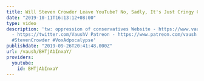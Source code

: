 ```yaml
---
title: Will Steven Crowder Leave YouTube? No, Sadly, It's Just Cringy Clickbait
date: "2019-10-11T16:13:12+08:00"
type: video
description: 'tw: oppression of conservatives Website - https://www.vaush.gg/ Twitter
  - https://twitter.com/VaushV Patreon - https://www.patreon.com/vaush Donate - https://www.paypal.me/vaush
  #StevenCrowder #VoxAdpocalypse'
publishdate: "2019-09-26T20:41:48.000Z"
url: /vaush/BHTjAbInxaY/
providers:
  youtube:
    id: BHTjAbInxaY
---
```

